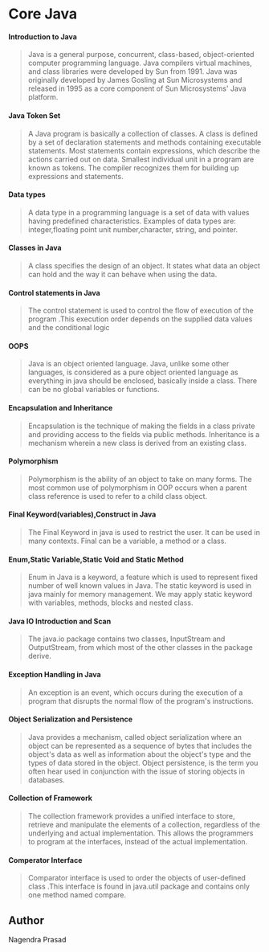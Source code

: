 # Core Java

#### Introduction to Java 
>Java is a general purpose, concurrent, class-based, object-oriented computer programming language. Java compilers virtual machines, and class libraries were developed by Sun from 1991. Java was originally developed by James Gosling at Sun Microsystems and released in 1995 as a core component of Sun Microsystems' Java platform.

#### Java Token Set
>A Java program is basically a collection of classes. A class is defined by a set of declaration statements and methods containing executable statements. Most statements contain expressions, which describe the actions carried out on data. Smallest individual unit in a program are known as tokens. The compiler recognizes them for building up expressions and statements. 

#### Data types 
>A data type in a programming language is a set of data with values having predefined characteristics. Examples of data types are: integer,floating point unit number,character, string, and pointer.
 
#### Classes in Java  
>A class specifies the design of an object. It states what data an object can hold and the way it can behave when using the data.
 
#### Control statements in Java
>The control statement is used to control the flow of execution of the program .This execution order depends on the supplied data values and the conditional logic
 
#### OOPS
>Java is an object oriented language. Java, unlike some other languages, is considered as a pure object oriented language as everything in java should be enclosed, basically inside a class. There can be no global variables or functions. 

#### Encapsulation and Inheritance 
>Encapsulation is the technique of making the fields in a class private and providing access to the fields via public methods. Inheritance is a mechanism wherein a new class is derived from an existing class. 

#### Polymorphism 
>Polymorphism is the ability of an object to take on many forms. The most common use of polymorphism in OOP occurs when a parent class reference is used to refer to a child class object.

#### Final Keyword(variables),Construct in Java 
>The Final Keyword in java is used to restrict the user. It can be used in many contexts. Final can be a variable, a method or a class. 

#### Enum,Static Variable,Static Void and Static Method
>Enum in Java is a keyword, a feature which is used to represent fixed number of well known values in Java. The static keyword is used in java mainly for memory management. We may apply static keyword with variables, methods, blocks and nested class. 

#### Java IO Introduction and Scan 
>The java.io package contains two classes, InputStream and OutputStream, from which most of the other classes in the package derive. 

#### Exception Handling in Java
>An exception is an event, which occurs during the execution of a program that disrupts the normal flow of the program's instructions. 

#### Object Serialization and Persistence
>Java provides a mechanism, called object serialization where an object can be represented as a sequence of bytes that includes the object's data as well as information about the object's type and the types of data stored in the object. Object persistence, is the term you often hear used in conjunction with the issue of storing objects in databases. 

#### Collection of Framework 
>The collection framework provides a unified interface to store, retrieve and manipulate the elements of a collection, regardless of the underlying and actual implementation. This allows the programmers to program at the interfaces, instead of the actual implementation. 

#### Comperator Interface
>Comparator interface is used to order the objects of user-defined class .This interface is found in java.util package and contains only one method named compare. 

Author
----

Nagendra Prasad

